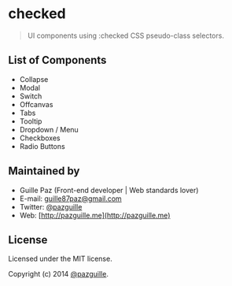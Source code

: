# checked
> UI components using :checked CSS pseudo-class selectors.

## List of Components
- Collapse
- Modal
- Switch
- Offcanvas
- Tabs
- Tooltip
- Dropdown / Menu
- Checkboxes
- Radio Buttons

## Maintained by
- Guille Paz (Front-end developer | Web standards lover)
- E-mail: [guille87paz@gmail.com](mailto:guille87paz@gmail.com)
- Twitter: [@pazguille](http://twitter.com/pazguille)
- Web: [http://pazguille.me](http://pazguille.me)

## License
Licensed under the MIT license.

Copyright (c) 2014 [@pazguille](http://twitter.com/pazguille).